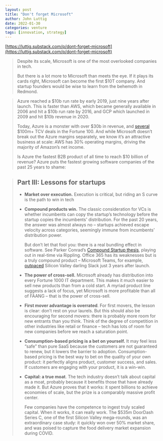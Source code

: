 ```yaml
---
layout: post
title: "Don't forget Microsoft"
author: John Luttig
date: 2022-01-30
categories: venture
tags: [innovation, strategy]
---
```


[https://luttig.substack.com/p/dont-forget-microsoft](https://luttig.substack.com/p/dont-forget-microsoft)

> Despite its scale, Microsoft is one of the most overlooked companies in tech.
>
> But there is a lot more to Microsoft than meets the eye. If it plays its cards right, Microsoft can become the first $10T company. And startup founders would be wise to learn from the behemoth in Redmond.

> Azure reached a $10b run rate by early 2019, just nine years after launch. This is faster than AWS, which became generally available in 2006 and hit a $10b run rate by 2016, and GCP which launched in 2009 and hit $10b revenue in 2020.
>
> Today, Azure is a monster with over $30b in revenue, and [several](https://www.jaguaranalytics.com/wp-content/uploads/2020/01/RBC-Software-Outlook-2020.pdf) $100m+ TCV deals in the Fortune 100. And while Microsoft doesn’t break out the Azure margins separately, we know it’s an attractive business at scale: AWS has 30% operating margins, driving the majority of Amazon’s net income.
>
> Is Azure the fastest B2B product of all time to reach $10 billion of revenue? Azure puts the fastest growing software companies of the past 25 years to shame:

> ## Part III: Lessons for startups
>
> * **Market over execution.** Execution is critical, but riding an S curve is the path to win in tech
>
> * **Compound products win.** The classic consideration for VCs is whether incumbents can copy the startup’s technology before the startup copies the incumbents' distribution. For the past 20 years, the answer was almost always no – startups achieved escape velocity across categories, seemingly immune from incumbents’ distribution power.
>
>   But don’t let that fool you: there is a real bundling effect in software. See Parker Conrad’s [Compound Startup thesis](https://www.youtube.com/watch?v=BbSNA64TQ7s), playing out in real-time via Rippling. Office 365 has its weaknesses but is a truly compound product – Microsoft Teams, for example, [outpaced](https://kinsta.com/blog/microsoft-teams-vs-slack/) Silicon Valley darling Slack just 3 years after launch.
>
> * **The power of cross-sell.** Microsoft already has distribution into every Fortune 1000 IT department. This makes it much easier to sell new products than from a cold start. A myriad product line suggests a lack of focus, yet Microsoft is more profitable than all of FAANG – that is the power of cross-sell.
>
> * **First mover advantage is overrated**. For first movers, the lesson is clear: don’t rest on your laurels. But this should also be encouraging for second movers: there is probably more room for new entrants than you think. Think of the degree of competition in other industries like retail or finance – tech has lots of room for new companies before we reach a saturation point.
>
> * **Consumption-based pricing is a bet on yourself.** It may feel less “safe” than pure SaaS because the customers are not guaranteed to renew, but it lowers the barrier to adoption. Consumption-based pricing is the best way to bet on the quality of your own product: it perfectly aligns product, customer success, and sales. If customers are engaging with your product, it is a win-win.
>
> * **Capital: a true moat**. The tech industry doesn’t talk about capital as a moat, probably because it benefits those that have already made it. But Azure proves that it works: it spent billions to achieve economies of scale, but the prize is a comparably massive profit center. 
>
>   Few companies have the competence to ingest truly scaled capital. When it works, it can really work. The $535m DoorDash Series C, one of the first Silicon Valley mega-rounds, was an extraordinary case study: it quickly won over 50% market share, and was poised to capture the food delivery market expansion during COVID.
